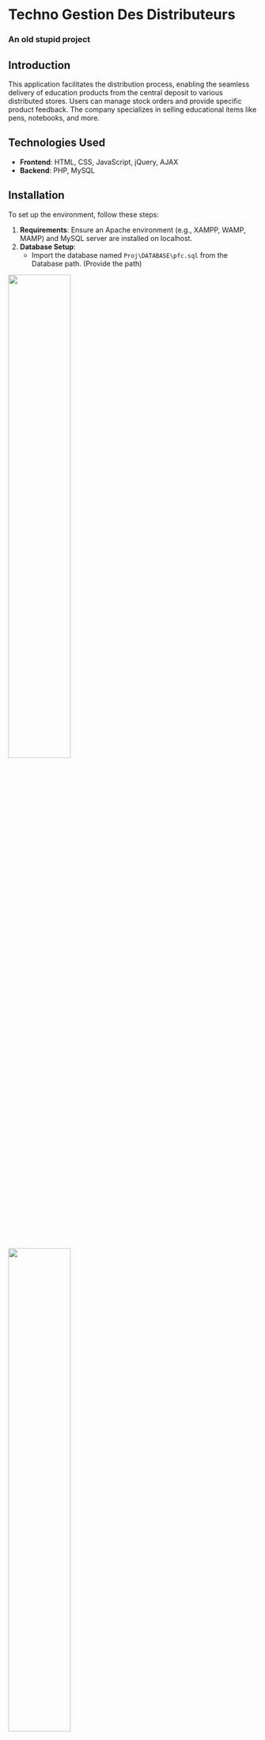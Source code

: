 # Techno Gestion Des Distributeurs
### An old stupid project
## Introduction
This application facilitates the distribution process, enabling the seamless delivery of education products from the central deposit to various distributed stores. Users can manage stock orders and provide specific product feedback. The company specializes in selling educational items like pens, notebooks, and more.

## Technologies Used
- **Frontend**: HTML, CSS, JavaScript, jQuery, AJAX
- **Backend**: PHP, MySQL


## Installation
To set up the environment, follow these steps:

1. **Requirements**: Ensure an Apache environment (e.g., XAMPP, WAMP, MAMP) and MySQL server are installed on localhost.
2. **Database Setup**:
   - Import the database named `Proj\DATABASE\pfc.sql` from the Database path. (Provide the path)
    
<img src="Project%20screenshots/msg1.PNG"  width="50%"> <!-- Add the screenshot here -->


<img src="Project%20screenshots/msg2.PNG"  width="50%"> <!-- Add the screenshot here -->


<img src="Project%20screenshots/msg3.PNG"  width="50%"> <!-- Add the screenshot here -->


<img src="Project%20screenshots/msg4.PNG"  width="50%"> <!-- Add the screenshot here -->

   **- Alternatively, copy and paste the script from the file directly into the MySQL server.**


## Usage
- Admins have privileges to manage users, products, and view feedback submitted by users.
- Users can access features related to product orders and provide specific product feedback.



## Screenshots
### User Dashboard
1. **User Dashboard**


<img src="Project%20screenshots/loginUser.PNG" alt="Login USER Screenshot" width="50%">

   access link:\<Your host\>/Proj/USER/login.php

   To access the user panel, use:
   - **Username:** YoucefFE
   - **Password:** Youcef1270


2. **How Users Order**


   <img src="Project%20screenshots/makeORDERchef.PNG" alt="Product Screenshot" width="80%">

   <img src="Project%20screenshots/ORDER%20sent%20successfully.PNG" alt="Order Sent Successfully" width="80%">

3. **Feedback Section**


   - **How Users Can Send Feedback**


      <img src="Project%20screenshots/SPAMchefDEpot.PNG" alt="Feedback Screenshot" width="80%">

      <img src="Project%20screenshots/SpamSent.PNG" alt="On Success" width="40%">

### **Feedback Section**
1. **Admin Dashboard**


<img src="Project%20screenshots/loginADMIN.PNG" alt="Login Admin Screenshot" width="50%">

access link:\<Your host\>/Proj/admin/login.php

   To access the admin panel, use:
   - **Username:** AhmedBK
   - **Password:** Ahmed1270

2. **Admin Manages Feedbacks**

      Admin explores feedbacks 

      <img src="Project%20screenshots/SPAMBOXforAdmin.PNG" alt="Admin Feedbacks" width="80%">

      <img src="Project%20screenshots/SPAMinboxing.PNG" alt="Admin Feedbacks" width="80%">

3. **Product Management**
    <img src="Project%20screenshots/OUR%20product.PNG" alt="Product Management Screenshot" width="80%">
   - **How Admin Manages Products**

      <img src="Project%20screenshots/ProductManager.PNG" alt="Product Management Screenshot" width="80%">

      <img src="Project%20screenshots/Product%20information.PNG" alt="Products" width="80%">

5. **User Management**
   - **How Admin Manages Users**


      - Adding a New User

        <img src="Project%20screenshots/addChef.PNG" alt="Adding User" width="80%">


      - Updating User Info

        <img src="Project%20screenshots/editUSER.PNG" alt="Updating User Info" width="80%">

      - Delete user
        
        <img src="Project%20screenshots/removeUSER.PNG" alt="Product Management Screenshot" width="80%">
